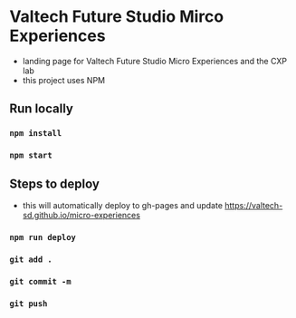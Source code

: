 # Valtech Future Studio Mirco Experiences

- landing page for Valtech Future Studio Micro Experiences and the CXP lab
- this project uses NPM

## Run locally

### `npm install`

### `npm start`

## Steps to deploy
- this will automatically deploy to gh-pages and update https://valtech-sd.github.io/micro-experiences

### `npm run deploy`

### `git add .`

### `git commit -m`

### `git push`
